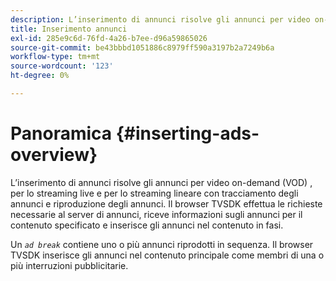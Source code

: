 ```yaml
---
description: L’inserimento di annunci risolve gli annunci per video on-demand (VOD) , per lo streaming live e per lo streaming lineare con tracciamento degli annunci e riproduzione degli annunci. Il browser TVSDK effettua le richieste necessarie al server di annunci, riceve informazioni sugli annunci per il contenuto specificato e inserisce gli annunci nel contenuto in fasi.
title: Inserimento annunci
exl-id: 285e9c6d-76fd-4a26-b7ee-d96a59865026
source-git-commit: be43bbbd1051886c8979ff590a3197b2a7249b6a
workflow-type: tm+mt
source-wordcount: '123'
ht-degree: 0%

---
```


# Panoramica {#inserting-ads-overview}

L’inserimento di annunci risolve gli annunci per video on-demand (VOD) , per lo streaming live e per lo streaming lineare con tracciamento degli annunci e riproduzione degli annunci. Il browser TVSDK effettua le richieste necessarie al server di annunci, riceve informazioni sugli annunci per il contenuto specificato e inserisce gli annunci nel contenuto in fasi.

Un *`ad break`* contiene uno o più annunci riprodotti in sequenza. Il browser TVSDK inserisce gli annunci nel contenuto principale come membri di una o più interruzioni pubblicitarie.
